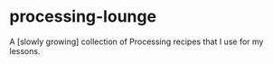 processing-lounge
=================

A [slowly growing] collection of Processing recipes that I use for my lessons.